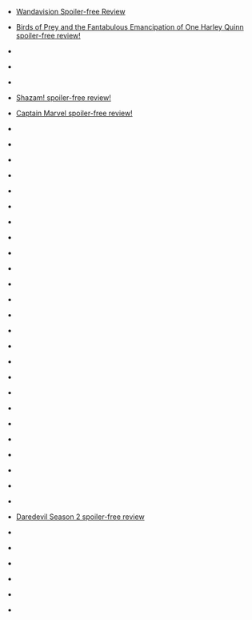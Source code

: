 
- [Wandavision Spoiler-free Review](/2021/03/wandavision/)

- [Birds of Prey and the Fantabulous Emancipation of One Harley Quinn spoiler-free review!](/2020/03/birds-of-prey/)

- [](/2020/01/1217311777035366401/)

- [](/2019/12/rise-of-skywalker/)

- [](/2019/10/1180086308963618816/)

- [Shazam! spoiler-free review!](/2019/04/shazam-spoiler-free-review/)

- [Captain Marvel spoiler-free review!](/2019/03/captain-marvel-spoiler-free-review/)

- [](/2019/01/181926569205/)

- [](/2018/12/181171084805/)

- [](/2018/12/10157118256658912/)

- [](/2018/12/181046069605/)

- [](/2018/10/10157003694808912/)

- [](/2018/10/10156982241303912/)

- [](/2018/07/10156749941023912/)

- [](/2018/05/10156645641128912/)

- [](/2018/04/10156599221698912/)

- [](/2018/02/964486985447436293/)

- [](/2018/01/950759791676219392/)

- [](/2017/12/10156259186658912/)

- [](/2017/11/931540341919965184/)

- [](/2017/10/10156133009878912/)

- [](/2017/08/10155967044973912/)

- [](/2017/07/10155834066513912/)

- [](/2017/06/10155687817953912/)

- [](/2017/03/10155413680773912/)

- [](/2017/02/10155378247863912/)

- [](/2016/12/10155193559958912/)

- [](/2016/10/10155041890913912/)

- [](/2016/10/10154956006193912/)

- [](/2016/08/10154796013953912/)

- [](/2016/04/10154562419893912/)

- [](/2016/03/10154478639818912/)

- [Daredevil Season 2 spoiler-free review](/2016/03/10154458271823912/)

- [](/2016/02/10154367398403912/)

- [](/2015/12/10154253842668912/)

- [](/2015/07/10153946370273912/)

- [](/2014/11/10153371179008912/)

- [](/2014/11/10153362647548912/)

- [](/2014/11/10153347879353912/)
